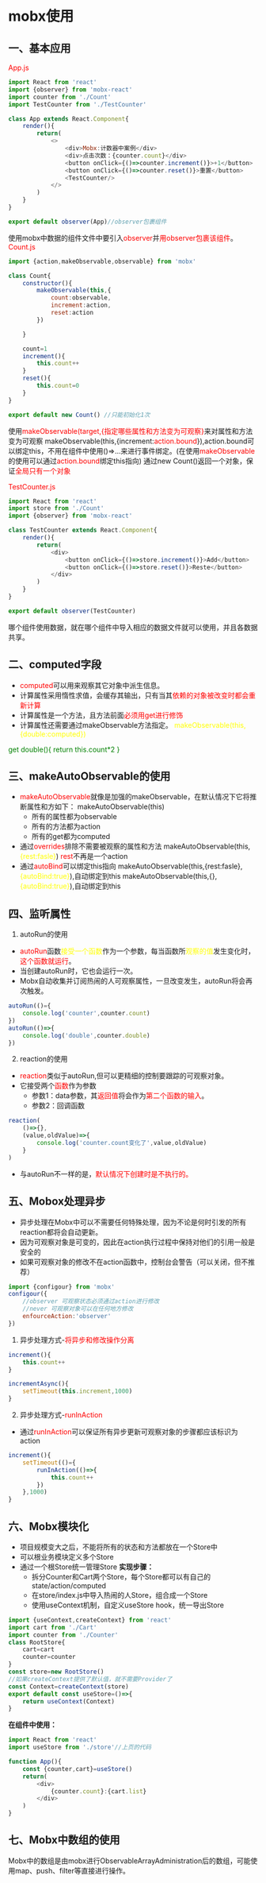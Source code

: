 # mobx使用

## 一、基本应用
<font color=red>App.js</font>
```javascript
import React from 'react'
import {observer} from 'mobx-react'
import counter from './Count'
import TestCounter from './TestCounter'

class App extends React.Component{
    render(){
        return(
            <>
                <div>Mobx:计数器中案例</div>
                <div>点击次数：{counter.count}</div>
                <button onClick={()=>counter.increment()}>+1</button>
                <button onClick={()=>counter.reset()}>重置</button>
                <TestCounter/>
            </>
        )
    }
}

export default observer(App)//observer包裹组件
```
使用mobx中数据的组件文件中要引入<font color=red>observer</font>并<font color=red>用observer包裹该组件</font>。
<font color=red>Count.js</font>
```javascript
import {action,makeObservable,observable} from 'mobx'

class Count{
    constructor(){
        makeObservable(this,{
            count:observable,
            increment:action,
            reset:action
        })

    }

    count=1
    increment(){
        this.count++
    }
    reset(){
        this.count=0
    }
}

export default new Count() //只能初始化1次
```
使用<font color=red>makeObservable(target,{指定哪些属性和方法变为可观察}</font>来对属性和方法变为可观察
makeObservable(this,{increment:<font color=red>action.bound</font>}),action.bound可以绑定this，不用在组件中使用()=>...来进行事件绑定。(在使用<font color=red>makeObservable</font>的使用可以通过<font color=red>action.bound</font>绑定this指向)
通过new Count()返回一个对象，保证<font color=red>全局只有一个对象</font>

<font color=red>TestCounter.js</font>
```javascript
import React from 'react'
import store from './Count'
import {observer} from 'mobx-react'

class TestCounter extends React.Component{
    render(){
        return(
            <div>
                <button onClick={()=>store.increment()}>Add</button>
                <button onClick={()=>store.reset()}>Reste</button>
            </div>
        )
    }
}

export default observer(TestCounter)
```
哪个组件使用数据，就在哪个组件中导入相应的数据文件就可以使用，并且各数据共享。
## 二、computed字段

- <font color=red> computed</font>可以用来观察其它对象中派生信息。
- 计算属性采用惰性求值，会缓存其输出，只有当其<font color=red>依赖的对象被改变时都会重新计算</font>
- 计算属性是一个方法，且方法前面<font color=red>必须用get进行修饰</font>
- 计算属性还需要通过makeObservable方法指定。
<font color=yellow> makeObservable(this,{double:computed}) </font>

<font color=green> get double(){ return this.count*2 }
</font>
## 三、makeAutoObservable的使用
- <font color=red> makeAutoObservable</font>就像是加强的makeObservable，在默认情况下它将推断属性和方如下：
makeAutoObservable(this)
  - 所有的属性都为observable
  -  所有的方法都为action
  - 所有的get都为computed
- 通过<font color=red>overrides</font>排除不需要被观察的属性和方法
makeAutoObservable(this,<font color=yellow>{rest:fasle}</font>) <font color=red>rest</font>不再是一个action
- 通过<font color=red>autoBind</font>可以绑定this指向
makeAutoObservable(this,{rest:fasle},<font color=yellow>{autoBind:true}</font>),自动绑定到this
makeAutoObservable(this,{},<font color=yellow>{autoBind:true}</font>),自动绑定到this

## 四、监听属性
1. autoRun的使用
- <font color=red>autoRun</font>函数<font color=yellow>接受一个函数</font>作为一个参数，每当函数所<font color=yellow>观察的值</font>发生变化时，<font color=red>这个函数就运行</font>。
- 当创建autoRun时，它也会运行一次。
- Mobx自动收集并订阅热闹的人可观察属性，一旦改变发生，autoRun将会再次触发。
```javascript
autoRun(()={
    console.log('counter',counter.count)
})
autoRun(()=>{
    console.log('double',counter.double)
})
```
2. reaction的使用
- <font color=red>reaction</font>类似于autoRun,但可以更精细的控制要跟踪的可观察对象。
- 它接受两个<font color=red>函数</font>作为参数
  - 参数1：data参数，其<font color=red>返回值</font>将会作为<font color=red>第二个函数的输入</font>。
  - 参数2：回调函数 
```javascript
reaction(
    ()=>{},
    (value,oldValue)=>{
        console.log('counter.count变化了',value,oldValue)
    }
)
```
- 与autoRun不一样的是，<font color=red>默认情况下创建时是不执行的。</font>

## 五、Mobox处理异步
- 异步处理在Mobx中可以不需要任何特殊处理，因为不论是何时引发的所有reaction都将会自动更新。
- 因为可观察对象是可变的，因此在action执行过程中保持对他们的引用一般是安全的
- 如果可观察对象的修改不在action函数中，控制台会警告（可以关闭，但不推荐）
```javascript
import {configour} from 'mobx'
configour({
    //observer 可观察状态必须通过action进行修改
    //never 可观察对象可以在任何地方修改
    enfourceAction:'observer'
})
```
1. 异步处理方式-<font color=red>将异步和修改操作分离</font>
```javascript
increment(){
    this.count++
}

incrementAsync(){
    setTimeout(this.increment,1000)
}
```
2. 异步处理方式-<font color=red>runInAction</font>
- 通过<font color=red>runInAction</font>可以保证所有异步更新可观察对象的步骤都应该标识为action
```javascript
increment(){
    setTimeout(()={
        runInAction(()=>{
            this.count++
        })
    },1000)
}
```
## 六、Mobx模块化
- 项目规模变大之后，不能将所有的状态和方法都放在一个Store中
- 可以根业务模块定义多个Store
- 通过一个根Store统一管理Store
  **实现步骤：**
  - 拆分Counter和Cart两个Store，每个Store都可以有自己的state/action/computed
  - 在store/index.js中导入热闹的人Store，组合成一个Store
  - 使用useContext机制，自定义useStore hook，统一导出Store
```javascript
import {useContext,createContext} from 'react'
import cart from './Cart'
import counter from './Counter'
class RootStore{
    cart=cart
    counter=counter
}
const store=new RootStore()
//如果createContext提供了默认值，就不需要Provider了
const Context=createContext(store)
export default const useStore=()=>{
    return useContext(Context)
}
```
**在组件中使用：**
```javascript
import React from 'react'
import useStore from './store'//上页的代码

function App(){
    const {counter,cart}=useStore()
    return(
        <div>
            {counter.count}:{cart.list}
        </div>
    )
}
```

## 七、Mobx中数组的使用

Mobx中的数组是由mobx进行ObservableArrayAdministration后的数组，可能使用map、push、filter等直接进行操作。